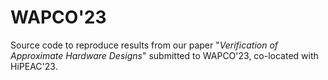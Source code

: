 # WAPCO'23

Source code to reproduce results from our paper "*Verification of Approximate Hardware Designs*" submitted to WAPCO'23, co-located with HiPEAC'23.
